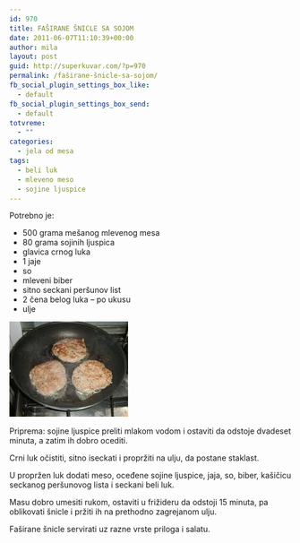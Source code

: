 ```yaml
---
id: 970
title: FAŠIRANE ŠNICLE SA SOJOM
date: 2011-06-07T11:10:39+00:00
author: mila
layout: post
guid: http://superkuvar.com/?p=970
permalink: /faširane-šnicle-sa-sojom/
fb_social_plugin_settings_box_like:
  - default
fb_social_plugin_settings_box_send:
  - default
totvreme:
  - ""
categories:
  - jela od mesa
tags:
  - beli luk
  - mleveno meso
  - sojine ljuspice
---
```

Potrebno je:

  * 500 grama mešanog mlevenog mesa
  * 80 grama sojinih ljuspica
  * glavica crnog luka
  * 1 jaje
  * so
  * mleveni biber
  * sitno seckani peršunov list
  * 2 čena belog luka – po ukusu
  * ulje

<img class="alignnone size-full wp-image-971" title="fasiranesniclemesano" src="/wp-content/uploads/2011/06/fasiranesniclemesano-e1307445012599.jpg" alt="" width="212" height="170" /> 

Priprema: sojine ljuspice preliti mlakom vodom i ostaviti da odstoje dvadeset minuta, a zatim ih dobro ocediti.

Crni luk očistiti, sitno iseckati i propržiti na ulju, da postane staklast.

U propržen luk dodati meso, oceđene sojine ljuspice, jaja, so, biber, kašičicu seckanog peršunovog lista i seckani beli luk.

Masu dobro umesiti rukom, ostaviti u frižideru da odstoji 15 minuta, pa oblikovati šnicle i pržiti ih na prethodno zagrejanom ulju.

Faširane šnicle servirati uz razne vrste priloga i salatu.